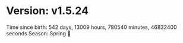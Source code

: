 # Version: v1.5.24
Time since birth: 542 days, 13009 hours, 780540 minutes, 46832400 seconds
Season: Spring 🌸
